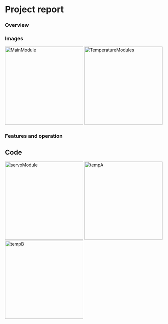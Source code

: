 # Project report

### Overview

### Images
<img width="250" alt="MainModule" src="https://user-images.githubusercontent.com/73748751/196121499-0c7d01d7-df80-429d-ad34-9eafd753cb7f.png">
<img width="250" alt="TemperatureModules" src="https://user-images.githubusercontent.com/73748751/196121936-55edb805-e726-43bd-9f7d-198c690a4a74.png">

### Features and operation

## Code
<img width="250" alt="servoModule" src="https://user-images.githubusercontent.com/73748751/196122390-d0d22add-6813-44f5-a586-6dd9718253f6.png">
<img width="250" alt="tempA" src="https://user-images.githubusercontent.com/73748751/196122398-80815351-7f3c-410f-96e0-bf0e3060a0f0.png">
<img width="250" alt="tempB" src="https://user-images.githubusercontent.com/73748751/196122401-7d1fc877-64d4-421d-966d-7e73145bab91.png">
